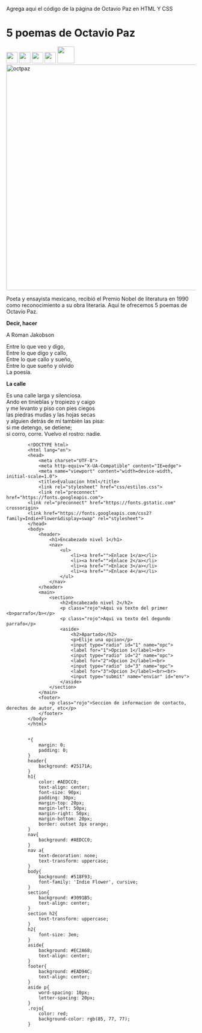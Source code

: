 Agrega aqui el código de la página de Octavio Paz en HTML Y CSS

<!DOCTYPE html>
<html lang="en">
<head>
    <meta charset="UTF-8">
    <meta http-equiv="X-UA-Compatible" content="IE=edge">
    <meta name="viewport" content="width=device-width, initial-scale=1.0">
    <title>Poemas Octavio Paz</title>
</head>
<body>
    <h1>5 poemas de Octavio Paz</h1>
    <a href="https://web.whatsapp.com/" target="_blank"><img src="ws.png" width="30" alt=""></a>
    <a href="https://www.facebook.com/" target="_blank"><img src="fb.png" width="30" alt=""></a>
    <a href="https://www.google.com/intl/es-419/gmail/about/" target="_blank"><img src="correo.png" width="30" alt=""></a>
    <a href="https://twitter.com/?lang=es" target="_blank"><img src="twitter.png" width="30" alt=""></a>
    <img src="mas.png" width="45" alt=""><br>
    <img src="octavio paz.jpg" width="600" alt="octpaz">
    <p>Poeta y ensayista mexicano, recibió el Premio Nobel de literatura en 1990 <br> como reconocimiento a su obra literaria. Aquí te ofrecemos 5 poemas de <br> Octavio Paz.</p>
    <p><b>Decir, hacer</b></p>
    <p>A Roman Jakobson</p>
    <p>Entre lo que veo y digo, <br>
        Entre lo que digo y callo,<br>
        Entre lo que callo y sueño,<br>
        Entre lo que sueño y olvido <br>
        La poesía.</p>
        <p><b>La calle</b></p>
        <p>Es una calle larga y silenciosa. <br>
            Ando en tinieblas y tropiezo y caigo <br>
            y me levanto y piso con pies ciegos <br>
            las piedras mudas y las hojas secas <br>
            y alguien detrás de mí también las pisa: <br>
            si me detengo, se detiene; <br>
            si corro, corre. Vuelvo el rostro: nadie.</p>
</body>
</html>


            <!DOCTYPE html>
            <html lang="en">
            <head>
                <meta charset="UTF-8">
                <meta http-equiv="X-UA-Compatible" content="IE=edge">
                <meta name="viewport" content="width=device-width, initial-scale=1.0">
                <title>Evaluacion html</title>
                <link rel="stylesheet" href="css/estilos.css">
                <link rel="preconnect" href="https://fonts.googleapis.com">
            <link rel="preconnect" href="https://fonts.gstatic.com" crossorigin>
            <link href="https://fonts.googleapis.com/css2?family=Indie+Flower&display=swap" rel="stylesheet">
            </head>
            <body>
                <header>
                    <h1>Encabezado nivel 1</h1>
                    <nav>
                        <ul>
                            <li><a href="">Enlace 1</a></li>
                            <li><a href="">Enlace 2</a></li>
                            <li><a href="">Enlace 3</a></li>
                            <li><a href="">Enlace 4</a></li>
                        </ul>
                    </nav>
                </header>
                <main>
                    <section>
                        <h2>Encabezado nivel 2</h2>
                        <p class="rojo">Aqui va texto del primer <b>parrafo</b></p>
                        <p class="rojo">Aqui va texto del degundo parrafo</p>
                        <aside>
                            <h2>Apartado</h2>
                            <p>Elije una opcion</p>
                            <input type="radio" id="1" name="opc">
                            <label for="1">Opcion 1</label><br>
                            <input type="radio" id="2" name="opc">
                            <label for="2">Opcion 2</label><br>
                            <input type="radio" id="3" name="opc">
                            <label for="3">Opcion 3</label><br><br>
                            <input type="submit" name="enviar" id="env">
                        </aside>
                    </section>
                </main>
                <footer>
                    <p class="rojo">Seccion de informacion de contacto, derechos de autor, etc</p>
                </footer>
            </body>
            </html>


            *{
                margin: 0;
                padding: 0;
            }
            header{
                background: #25171A;
            }
            h1{
                color: #AEDCC0;
                text-align: center;
                font-size: 90px;
                padding: 30px;
                margin-top: 20px;
                margin-left: 50px;
                margin-right: 50px;
                margin-bottom: 20px;
                border: outset 3px orange;
            }
            nav{
                background: #AEDCC0;
            }
            nav a{
                text-decoration: none;
                text-transform: uppercase;
            }
            body{
                background: #518F93;
                font-family: 'Indie Flower', cursive;
            }
            section{
                background: #3091B5;
                text-align: center;
            }
            section h2{
                text-transform: uppercase;
            }
            h2{
                font-size: 3em;
            }
            aside{
                background: #EC2A68;
                text-align: center;
            }
            footer{
                background: #EAD94C;
                text-align: center;
            }
            aside p{
                word-spacing: 10px;
                letter-spacing: 20px;
            }
            .rojo{
                color: red;
                background-color: rgb(85, 77, 77);
            }
